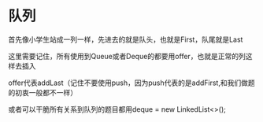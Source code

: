 
# 队列
首先像小学生站成一列一样，先进去的就是队头，也就是First，队尾就是Last

这里需要记住，所有使用到Queue或者Deque的都要用offer，也就是正常的列这样去插入

offer代表addLast（记住不要使用push，因为push代表的是addFirst,和我们做题的初衷一般都不一样）

或者可以干脆所有关系到队列的题目都用deque = new LinkedList<>();